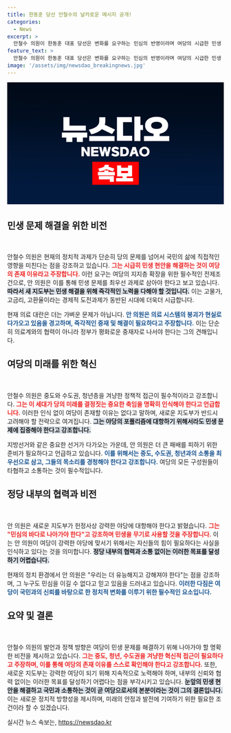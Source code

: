 ```yaml
---
title: 한동훈 당선 안철수의 날카로운 메시지 공개!
categories:
  - News
excerpt: >
  안철수 의원이 한동훈 대표 당선은 변화를 요구하는 민심의 반영이라며 여당의 시급한 민생 해결과 외연 확장을 강조했다. 의료대란과 고물가 문제 해결 없이는 여당의 존재 이유가 없다고 경고하며, 중도와 청년을 포괄하는 정당으로 거듭날 것을 촉구했다.
feature_text: >
  안철수 의원이 한동훈 대표 당선은 변화를 요구하는 민심의 반영이라며 여당의 시급한 민생 해결과 외연 확장을 강조했다. 의료대란과 고물가 문제 해결 없이는 여당의 존재 이유가 없다고 경고하며, 중도와 청년을 포괄하는 정당으로 거듭날 것을 촉구했다.
image: '/assets/img/newsdao_breakingnews.jpg'
---
```


<p><img src="/assets/img/newsdao_breakingnews.jpg" alt="ranknews 속보" /></p>

<h2 data-ke-size="size26">민생 문제 해결을 위한 비전</h2>

<p data-ke-size="size16">&nbsp;</p>

<p>안철수 의원은 현재의 정치적 과제가 단순히 당의 문제를 넘어서 국민의 삶에 직접적인 영향을 미친다는 점을 강조하고 있습니다. <b><span style="color: #ee2323;">그는 시급히 민생 현안을 해결하는 것이 여당의 존재 이유라고 주장합니다.</span></b> 이런 요구는 여당의 지지층 확장을 위한 필수적인 전제조건으로, 안 의원은 이를 통해 민생 문제를 최우선 과제로 삼아야 한다고 보고 있습니다. <b><span style="background-color: #21538527;">따라서 새 지도부는 민생 해결을 위해 즉각적인 노력을 다해야 할 것입니다.</span></b> 이는 고물가, 고금리, 고환율이라는 경제적 도전과제가 동반된 시대에 더욱더 시급합니다.</p>

<p>현재 의료 대란은 더는 가벼운 문제가 아닙니다. <b><span style="color: #1a5490;">안 의원은 의료 시스템의 붕괴가 현실로 다가오고 있음을 경고하며, 즉각적인 중재 및 해결이 필요하다고 주장합니다.</span></b> 이는 단순히 의료계와의 협력이 아니라 정부가 평화로운 중재자로 나서야 한다는 그의 견해입니다. </p>

<h2 data-ke-size="size26">여당의 미래를 위한 혁신</h2>

<p data-ke-size="size16">&nbsp;</p>

<p>안철수 의원은 중도와 수도권, 청년층을 겨냥한 정책적 접근이 필수적이라고 강조합니다. <b><span style="color: #ee2323;">그는 이 세대가 당의 미래를 결정짓는 중요한 축임을 명확히 인식해야 한다고 언급합니다.</span></b> 이러한 인식 없이 여당이 존재할 이유는 없다고 말하며, 새로운 지도부가 반드시 고려해야 할 전략으로 여겨집니다. <b><span style="background-color: #21538527;">그는 야당의 포퓰리즘에 대항하기 위해서라도 민생 문제에 집중해야 한다고 강조합니다.</span></b></p>

<p>지방선거와 같은 중요한 선거가 다가오는 가운데, 안 의원은 더 큰 패배를 피하기 위한 준비가 필요하다고 언급하고 있습니다. <b><span style="color: #1a5490;">이를 위해서는 중도, 수도권, 청년과의 소통을 최우선으로 삼고, 그들의 목소리를 경청해야 한다고 강조합니다.</span></b> 여당의 모든 구성원들이 타협하고 소통하는 것이 필수적입니다.</p>

<h2 data-ke-size="size26">정당 내부의 협력과 비전</h2>

<p data-ke-size="size16">&nbsp;</p>

<p>안 의원은 새로운 지도부가 헌정사상 강력한 야당에 대항해야 한다고 밝혔습니다. <b><span style="color: #ee2323;">그는 "민심의 바다로 나아가야 한다"고 강조하며 민생을 무기로 사용할 것을 주장합니다.</span></b> 이는 안 의원이 여당이 강력한 야당에 맞서기 위해서는 자신들의 힘이 필요하다는 사실을 인식하고 있다는 것을 의미합니다. <b><span style="background-color: #21538527;">정당 내부의 협력과 소통 없이는 이러한 목표를 달성하기 어렵습니다.</span></b></p>

<p>현재의 정치 환경에서 안 의원은 "우리는 더 유능해지고 강해져야 한다"는 점을 강조하며, 그 누구도 민심을 이길 수 없다고 믿고 있음을 드러내고 있습니다. <b><span style="color: #1a5490;">이러한 다짐은 여당이 국민과의 신뢰를 바탕으로 한 정치적 변화를 이루기 위한 필수적인 요소입니다.</span></b></p>

<h2 data-ke-size="size26">요약 및 결론</h2>

<p data-ke-size="size16">&nbsp;</p>

<p>안철수 의원의 발언과 정책 방향은 여당이 민생 문제를 해결하기 위해 나아가야 할 명확한 비전을 제시하고 있습니다. <b><span style="color: #ee2323;">그는 중도, 청년, 수도권을 겨냥한 혁신적 접근이 필요하다고 주장하며, 이를 통해 여당의 존재 이유를 스스로 확인해야 한다고 강조합니다.</span></b> 또한, 새로운 지도부는 강력한 여당이 되기 위해 지속적으로 노력해야 하며, 내부의 신뢰와 협력 없이는 이러한 목표를 달성하기 어렵다는 점을 부각시키고 있습니다. <b><span style="background-color: #21538527;">눈앞의 민생 현안을 해결하고 국민과 소통하는 것이 곧 여당으로서의 본분이라는 것이 그의 결론입니다.</span></b> 이는 새로운 정치적 방향성을 제시하며, 미래의 안정과 발전에 기여하기 위한 필요한 조건이라 할 수 있겠습니다.</p>
실시간 뉴스 속보는, <a href="https://newsdao.kr" rel="dofollow">https://newsdao.kr</a>


